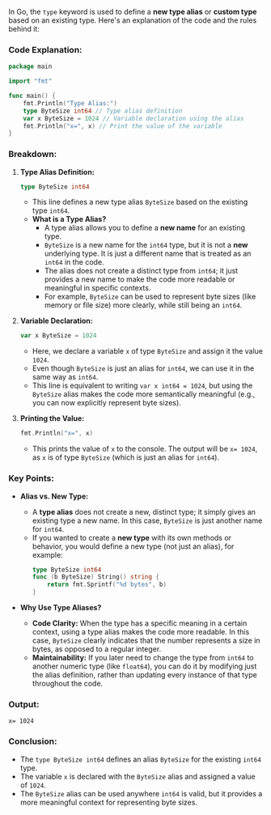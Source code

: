 In Go, the `type` keyword is used to define a **new type alias** or **custom type** based on an existing type. Here's an explanation of the code and the rules behind it:

### Code Explanation:

```go
package main

import "fmt"

func main() {
    fmt.Println("Type Alias:")
    type ByteSize int64 // Type alias definition
    var x ByteSize = 1024 // Variable declaration using the alias
    fmt.Println("x=", x) // Print the value of the variable
}
```

### Breakdown:

1. **Type Alias Definition:**
   ```go
   type ByteSize int64
   ```
   - This line defines a new type alias `ByteSize` based on the existing type `int64`.
   - **What is a Type Alias?**
     - A type alias allows you to define a **new name** for an existing type.
     - `ByteSize` is a new name for the `int64` type, but it is not a **new** underlying type. It is just a different name that is treated as an `int64` in the code.
     - The alias does not create a distinct type from `int64`; it just provides a new name to make the code more readable or meaningful in specific contexts.
     - For example, `ByteSize` can be used to represent byte sizes (like memory or file size) more clearly, while still being an `int64`.

2. **Variable Declaration:**
   ```go
   var x ByteSize = 1024
   ```
   - Here, we declare a variable `x` of type `ByteSize` and assign it the value `1024`.
   - Even though `ByteSize` is just an alias for `int64`, we can use it in the same way as `int64`. 
   - This line is equivalent to writing `var x int64 = 1024`, but using the `ByteSize` alias makes the code more semantically meaningful (e.g., you can now explicitly represent byte sizes).

3. **Printing the Value:**
   ```go
   fmt.Println("x=", x)
   ```
   - This prints the value of `x` to the console. The output will be `x= 1024`, as `x` is of type `ByteSize` (which is just an alias for `int64`).

### Key Points:
- **Alias vs. New Type:** 
   - A **type alias** does not create a new, distinct type; it simply gives an existing type a new name. In this case, `ByteSize` is just another name for `int64`.
   - If you wanted to create a **new type** with its own methods or behavior, you would define a new type (not just an alias), for example:
     ```go
     type ByteSize int64
     func (b ByteSize) String() string {
         return fmt.Sprintf("%d bytes", b)
     }
     ```

- **Why Use Type Aliases?**
   - **Code Clarity:** When the type has a specific meaning in a certain context, using a type alias makes the code more readable. In this case, `ByteSize` clearly indicates that the number represents a size in bytes, as opposed to a regular integer.
   - **Maintainability:** If you later need to change the type from `int64` to another numeric type (like `float64`), you can do it by modifying just the alias definition, rather than updating every instance of that type throughout the code.

### Output:
```
x= 1024
```

### Conclusion:
- The `type ByteSize int64` defines an alias `ByteSize` for the existing `int64` type.
- The variable `x` is declared with the `ByteSize` alias and assigned a value of `1024`.
- The `ByteSize` alias can be used anywhere `int64` is valid, but it provides a more meaningful context for representing byte sizes.